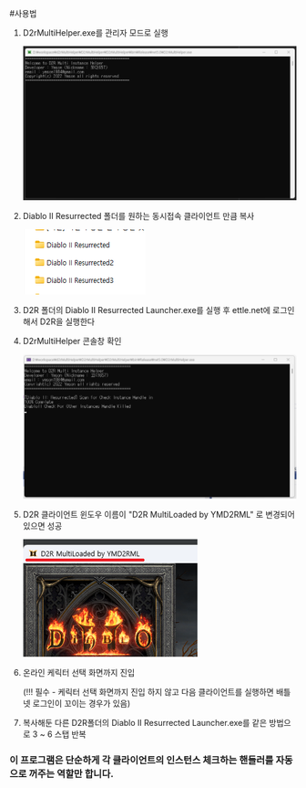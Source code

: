 #사용법

1. D2rMultiHelper.exe를 관리자 모드로 실행

   ![](./readme_resources/console1.png)

2. Diablo II Resurrected 폴더를 원하는 동시접속 클라이언트 만큼 복사

   ![](./readme_resources/folder_example.png)

3. D2R 폴더의 Diablo II Resurrected Launcher.exe를 실행 후 ettle.net에 로그인해서 D2R을 실행한다
4. D2rMultiHelper 콘솔창 확인

   ![](./readme_resources/console2.png)

5. D2R 클라이언트 윈도우 이름이 "D2R MultiLoaded by YMD2RML" 로 변경되어있으면 성공

   ![](./readme_resources/window_example.png)

6. 온라인 케릭터 선택 화면까지 진입

   (!!! 필수 - 케릭터 선택 화면까지 진입 하지 않고 다음 클라이언트를 실행하면 배틀넷 로그인이 꼬이는 경우가 있음)

7. 복사해둔 다른 D2R폴더의 Diablo II Resurrected Launcher.exe를 같은 방법으로 3 ~ 6 스탭 반복

### 이 프로그램은 단순하게 각 클라이언트의 인스턴스 체크하는 핸들러를 자동으로 꺼주는 역할만 합니다.
